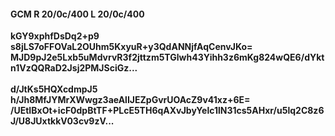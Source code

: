 #### GCM R 20/0c/400 L 20/0c/400
**kGY9xphfDsDq2+p9**<br/>**s8jLS7oFFOVaL2OUhm5KxyuR+y3QdANNjfAqCenvJKo=**<br/>**MJD9pJ2e5Lxb5uMdvrvR3f2jttzm5TGlwh43Yihh3z6mKg824wQE6/dYktn1VzQQRaD2Jsj2PMJSciGz...**<br/><br/>
**d/JtKs5HQXcdmpJ5**<br/>**h/Jh8MfJYMrXWwgz3aeAlIJEZpGvrUOAcZ9v41xz+6E=**<br/>**/UEtIBxOt+icF0dpBtTF+PLcE5TH6qAXvJbyYelc1lN31cs5AHxr/u5lq2C8z6J/U8JUxtkkV03cv9zV...**